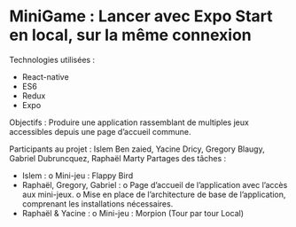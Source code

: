 # MiniGame : Lancer avec Expo Start en local, sur la même connexion 


Technologies utilisées : 
-	React-native
-	ES6
-	Redux 
-	Expo

Objectifs : 
Produire une application rassemblant de multiples jeux accessibles depuis une page d’accueil commune.


Participants au projet :
Islem Ben zaied, Yacine Dricy, Gregory Blaugy, Gabriel Dubruncquez, Raphaël Marty
Partages des tâches : 

-	Islem : 
o	Mini-jeu : Flappy Bird 
-	Raphaël, Gregory, Gabriel : 
o	Page d’accueil de l’application avec l’accès aux mini-jeux.
o	Mise en place de l’architecture de base de l’application, comprenant les installations nécessaires.
-	Raphaël & Yacine : 
o	Mini-jeu : Morpion (Tour par tour Local)  
